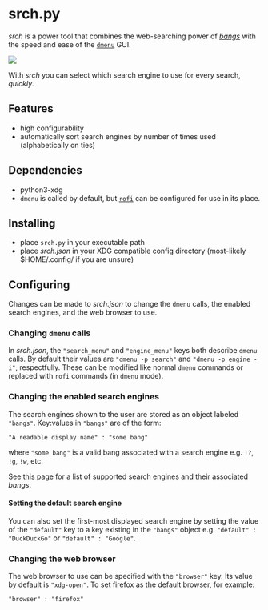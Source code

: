# srch.py
_srch_ is a power tool that combines the web-searching power of [_bangs_](https://duckduckgo.com/bang) with the speed and ease of the [`dmenu`](https://tools.suckless.org/dmenu/) GUI.

![](https://media.giphy.com/media/57sBXVtmPpGGcWhxp6/giphy.gif)

With _srch_ you can select which search engine to use for every search, _quickly_.

## Features
- high configurability
- automatically sort search engines by number of times used (alphabetically on ties)

## Dependencies
- python3-xdg
- `dmenu` is called by default, but [`rofi`](https://github.com/davatorium/rofi) can be configured for use in its place.

## Installing
- place `srch.py` in your executable path
- place _srch.json_ in your XDG compatible config directory (most-likely $HOME/.config/ if you are unsure)

## Configuring
Changes can be made to _srch.json_ to change the `dmenu` calls, the enabled search engines, and the web browser to use.

### Changing `dmenu` calls
In _srch.json_, the `"search_menu"` and `"engine_menu"` keys both describe `dmenu` calls. By default their values are `"dmenu -p search"` and `"dmenu -p engine -i"`, respectfully. These can be modified like normal `dmenu` commands or replaced with `rofi` commands (in `dmenu` mode).

### Changing the enabled search engines
The search engines shown to the user are stored as an object labeled `"bangs"`. Key:values in `"bangs"` are of the form:

    "A readable display name" : "some bang"

where `"some bang"` is a valid bang associated with a search engine e.g. `!?`, `!g`, `!w`, etc.

See [this page](https://duckduckgo.com/bang) for a list of supported search engines and their associated _bangs_.

#### Setting the default search engine
You can also set the first-most displayed search engine by setting the value of the `"default"` key to a key existing in the `"bangs"` object e.g. `"default" : "DuckDuckGo"` or `"default" : "Google"`.

### Changing the web browser
The web browser to use can be specified with the `"browser"` key. Its value by default is `"xdg-open"`. To set firefox as the default browser, for example:

    "browser" : "firefox"
